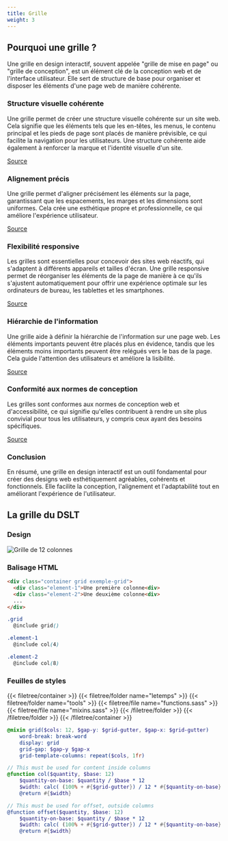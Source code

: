 ```yaml
---
title: Grille
weight: 3
---
```


## Pourquoi une grille ?

Une grille en design interactif, souvent appelée "grille de mise en page" ou "grille de conception", est un élément clé de la conception web et de l'interface utilisateur. Elle sert de structure de base pour organiser et disposer les éléments d'une page web de manière cohérente.

### Structure visuelle cohérente
Une grille permet de créer une structure visuelle cohérente sur un site web. Cela signifie que les éléments tels que les en-têtes, les menus, le contenu principal et les pieds de page sont placés de manière prévisible, ce qui facilite la navigation pour les utilisateurs. Une structure cohérente aide également à renforcer la marque et l'identité visuelle d'un site.

[Source](https://bootcamp.uxdesign.cc/the-power-of-the-8pt-grid-system-in-design-1c9dbc683ad8)

### Alignement précis
Une grille permet d'aligner précisément les éléments sur la page, garantissant que les espacements, les marges et les dimensions sont uniformes. Cela crée une esthétique propre et professionnelle, ce qui améliore l'expérience utilisateur.

[Source](https://bootcamp.uxdesign.cc/the-importance-of-grid-systems-in-ui-ux-design-enhancing-user-experience-ff7d0a90b08e)

### Flexibilité responsive

Les grilles sont essentielles pour concevoir des sites web réactifs, qui s'adaptent à différents appareils et tailles d'écran. Une grille responsive permet de réorganiser les éléments de la page de manière à ce qu'ils s'ajustent automatiquement pour offrir une expérience optimale sur les ordinateurs de bureau, les tablettes et les smartphones.

[Source](https://www.smashingmagazine.com/2020/01/understanding-css-grid-container/)

### Hiérarchie de l'information

Une grille aide à définir la hiérarchie de l'information sur une page web. Les éléments importants peuvent être placés plus en évidence, tandis que les éléments moins importants peuvent être relégués vers le bas de la page. Cela guide l'attention des utilisateurs et améliore la lisibilité.

[Source](https://www.smashingmagazine.com/2017/12/building-better-ui-designs-layout-grids/)

### Conformité aux normes de conception

Les grilles sont conformes aux normes de conception web et d'accessibilité, ce qui signifie qu'elles contribuent à rendre un site plus convivial pour tous les utilisateurs, y compris ceux ayant des besoins spécifiques.

[Source](https://www.w3.org/TR/css-grid-1/)

### Conclusion

En résumé, une grille en design interactif est un outil fondamental pour créer des designs web esthétiquement agréables, cohérents et fonctionnels. Elle facilite la conception, l'alignement et l'adaptabilité tout en améliorant l'expérience de l'utilisateur.


## La grille du DSLT

### Design

![Grille de 12 colonnes](/images/grille/grille.png)

### Balisage HTML 

```html {filename="HTML"}
<div class="container grid exemple-grid">
  <div class="element-1">Une première colonne<div>
  <div class="element-2">Une deuxième colonne<div>
  ...
</div>
```

```scss
.grid
  @include grid()

.element-1
  @include col(4)

.element-2
  @include col(8)

```

### Feuilles de styles

{{< filetree/container >}}
  {{< filetree/folder name="letemps" >}}
    {{< filetree/folder name="tools" >}}
      {{< filetree/file name="functions.sass" >}}
      {{< filetree/file name="mixins.sass" >}}
    {{< /filetree/folder >}}
  {{< /filetree/folder >}}
{{< /filetree/container >}}

```scss {filename="mixins.sass"}
@mixin grid($cols: 12, $gap-y: $grid-gutter, $gap-x: $grid-gutter)
    word-break: break-word
    display: grid
    grid-gap: $gap-y $gap-x
    grid-template-columns: repeat($cols, 1fr)
```

```scss {filename="functions.sass"}
// This must be used for content inside columns
@function col($quantity, $base: 12)
    $quantity-on-base: $quantity / $base * 12
    $width: calc( (100% + #{$grid-gutter}) / 12 * #{$quantity-on-base} - #{$grid-gutter} )
    @return #{$width}

// This must be used for offset, outside columns
@function offset($quantity, $base: 12)
    $quantity-on-base: $quantity / $base * 12
    $width: calc( (100% + #{$grid-gutter}) / 12 * #{$quantity-on-base} )
    @return #{$width}
```

